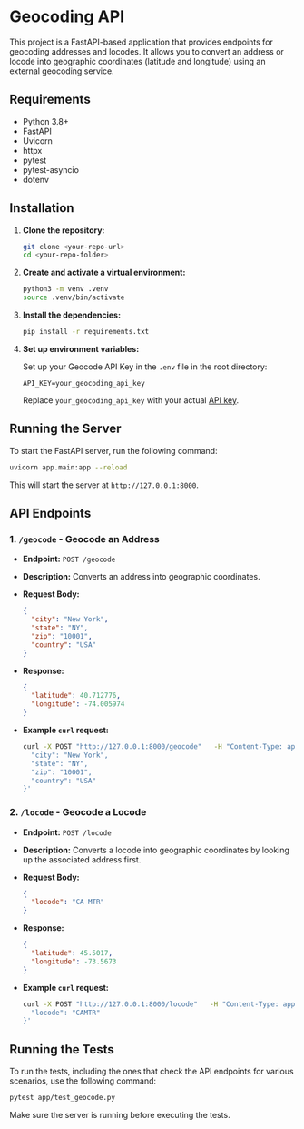 
# Geocoding API

This project is a FastAPI-based application that provides endpoints for geocoding addresses and locodes. It allows you to convert an address or locode into geographic coordinates (latitude and longitude) using an external geocoding service.

## Requirements

- Python 3.8+
- FastAPI
- Uvicorn
- httpx
- pytest
- pytest-asyncio
- dotenv

## Installation

1. **Clone the repository:**

   ```bash
   git clone <your-repo-url>
   cd <your-repo-folder>
   ```

2. **Create and activate a virtual environment:**

   ```bash
   python3 -m venv .venv
   source .venv/bin/activate
   ```

3. **Install the dependencies:**

   ```bash
   pip install -r requirements.txt
   ```

4. **Set up environment variables:**

   Set up your Geocode API Key in the `.env` file in the root directory:

   ```
   API_KEY=your_geocoding_api_key
   ```

   Replace `your_geocoding_api_key` with your actual [API key](https://geocode.maps.co/join/).

## Running the Server

To start the FastAPI server, run the following command:

```bash
uvicorn app.main:app --reload
```

This will start the server at `http://127.0.0.1:8000`.

## API Endpoints

### 1. `/geocode` - Geocode an Address

- **Endpoint:** `POST /geocode`
- **Description:** Converts an address into geographic coordinates.
- **Request Body:**
  ```json
  {
    "city": "New York",
    "state": "NY",
    "zip": "10001",
    "country": "USA"
  }
  ```
- **Response:**
  ```json
  {
    "latitude": 40.712776,
    "longitude": -74.005974
  }
  ```

- **Example `curl` request:**
  ```bash
  curl -X POST "http://127.0.0.1:8000/geocode"   -H "Content-Type: application/json"   -d '{
    "city": "New York",
    "state": "NY",
    "zip": "10001",
    "country": "USA"
  }'
  ```

### 2. `/locode` - Geocode a Locode

- **Endpoint:** `POST /locode`
- **Description:** Converts a locode into geographic coordinates by looking up the associated address first.
- **Request Body:**
  ```json
  {
    "locode": "CA MTR"
  }
  ```
- **Response:**
  ```json
  {
    "latitude": 45.5017,
    "longitude": -73.5673
  }
  ```

- **Example `curl` request:**
  ```bash
  curl -X POST "http://127.0.0.1:8000/locode"   -H "Content-Type: application/json"   -d '{
    "locode": "CAMTR"
  }'
  ```

## Running the Tests

To run the tests, including the ones that check the API endpoints for various scenarios, use the following command:

```bash
pytest app/test_geocode.py
```

Make sure the server is running before executing the tests.
